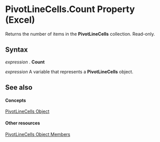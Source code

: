 
# PivotLineCells.Count Property (Excel)

Returns the number of items in the  **PivotLineCells** collection. Read-only.


## Syntax

 _expression_ . **Count**

 _expression_ A variable that represents a **PivotLineCells** object.


## See also


#### Concepts


[PivotLineCells Object](cfa51fcd-3384-4c75-3ae9-4a2c1d92a489.md)
#### Other resources


[PivotLineCells Object Members](77db0767-34ff-6bb4-25e2-8a9361afe7f6.md)
